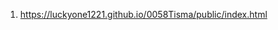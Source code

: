 <!-- https://github.com/luckyone1221/0058Tisma -->

1. <https://luckyone1221.github.io/0058Tisma/public/index.html>